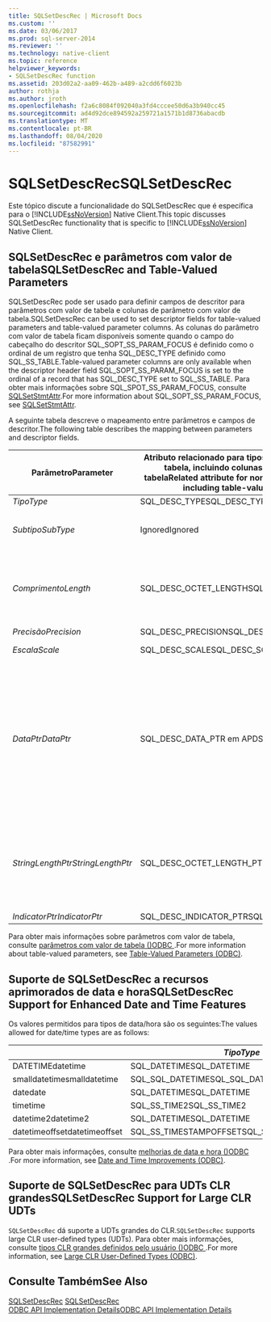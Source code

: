 ```yaml
---
title: SQLSetDescRec | Microsoft Docs
ms.custom: ''
ms.date: 03/06/2017
ms.prod: sql-server-2014
ms.reviewer: ''
ms.technology: native-client
ms.topic: reference
helpviewer_keywords:
- SQLSetDescRec function
ms.assetid: 203d02a2-aa09-462b-a489-a2cdd6f6023b
author: rothja
ms.author: jroth
ms.openlocfilehash: f2a6c8084f092040a3fd4cccee50d6a3b940cc45
ms.sourcegitcommit: ad4d92dce894592a259721a1571b1d8736abacdb
ms.translationtype: MT
ms.contentlocale: pt-BR
ms.lasthandoff: 08/04/2020
ms.locfileid: "87582991"
---
```

# <a name="sqlsetdescrec"></a><span data-ttu-id="551e7-102">SQLSetDescRec</span><span class="sxs-lookup"><span data-stu-id="551e7-102">SQLSetDescRec</span></span>
  <span data-ttu-id="551e7-103">Este tópico discute a funcionalidade do SQLSetDescRec que é específica para o [!INCLUDE[ssNoVersion](../../includes/ssnoversion-md.md)] Native Client.</span><span class="sxs-lookup"><span data-stu-id="551e7-103">This topic discusses SQLSetDescRec functionality that is specific to [!INCLUDE[ssNoVersion](../../includes/ssnoversion-md.md)] Native Client.</span></span>  
  
## <a name="sqlsetdescrec-and-table-valued-parameters"></a><span data-ttu-id="551e7-104">SQLSetDescRec e parâmetros com valor de tabela</span><span class="sxs-lookup"><span data-stu-id="551e7-104">SQLSetDescRec and Table-Valued Parameters</span></span>  
 <span data-ttu-id="551e7-105">SQLSetDescRec pode ser usado para definir campos de descritor para parâmetros com valor de tabela e colunas de parâmetro com valor de tabela.</span><span class="sxs-lookup"><span data-stu-id="551e7-105">SQLSetDescRec can be used to set descriptor fields for table-valued parameters and table-valued parameter columns.</span></span> <span data-ttu-id="551e7-106">As colunas do parâmetro com valor de tabela ficam disponíveis somente quando o campo do cabeçalho do descritor SQL_SOPT_SS_PARAM_FOCUS é definido como o ordinal de um registro que tenha SQL_DESC_TYPE definido como SQL_SS_TABLE.</span><span class="sxs-lookup"><span data-stu-id="551e7-106">Table-valued parameter columns are only available when the descriptor header field SQL_SOPT_SS_PARAM_FOCUS is set to the ordinal of a record that has SQL_DESC_TYPE set to SQL_SS_TABLE.</span></span> <span data-ttu-id="551e7-107">Para obter mais informações sobre SQL_SPOT_SS_PARAM_FOCUS, consulte [SQLSetStmtAttr](sqlsetstmtattr.md).</span><span class="sxs-lookup"><span data-stu-id="551e7-107">For more information about SQL_SOPT_SS_PARAM_FOCUS, see [SQLSetStmtAttr](sqlsetstmtattr.md).</span></span>  
  
 <span data-ttu-id="551e7-108">A seguinte tabela descreve o mapeamento entre parâmetros e campos de descritor.</span><span class="sxs-lookup"><span data-stu-id="551e7-108">The following table describes the mapping between parameters and descriptor fields.</span></span>  
  
|<span data-ttu-id="551e7-109">Parâmetro</span><span class="sxs-lookup"><span data-stu-id="551e7-109">Parameter</span></span>|<span data-ttu-id="551e7-110">Atributo relacionado para tipos de parâmetro não com valor de tabela, incluindo colunas de parâmetro com valor de tabela</span><span class="sxs-lookup"><span data-stu-id="551e7-110">Related attribute for non-table-valued parameter types, including table-valued parameter columns</span></span>|<span data-ttu-id="551e7-111">Atributo relacionado para parâmetros com valor de tabela</span><span class="sxs-lookup"><span data-stu-id="551e7-111">Related attribute for table-valued parameters</span></span>|  
|---------------|--------------------------------------------------------------------------------------------------------|----------------------------------------------------|  
|<span data-ttu-id="551e7-112">*Tipo*</span><span class="sxs-lookup"><span data-stu-id="551e7-112">*Type*</span></span>|<span data-ttu-id="551e7-113">SQL_DESC_TYPE</span><span class="sxs-lookup"><span data-stu-id="551e7-113">SQL_DESC_TYPE</span></span>|<span data-ttu-id="551e7-114">SQL_SS_TABLE</span><span class="sxs-lookup"><span data-stu-id="551e7-114">SQL_SS_TABLE</span></span>|  
|<span data-ttu-id="551e7-115">*Subtipo*</span><span class="sxs-lookup"><span data-stu-id="551e7-115">*SubType*</span></span>|<span data-ttu-id="551e7-116">Ignored</span><span class="sxs-lookup"><span data-stu-id="551e7-116">Ignored</span></span>|<span data-ttu-id="551e7-117">Para registros de tipo SQL_DATETIME ou SQL_INTERVAL, defina como SQL_DESC_DATETIME_INTERVAL_CODE.</span><span class="sxs-lookup"><span data-stu-id="551e7-117">For records of type SQL_DATETIME or SQL_INTERVAL, set this to SQL_DESC_DATETIME_INTERVAL_CODE.</span></span>|  
|<span data-ttu-id="551e7-118">*Comprimento*</span><span class="sxs-lookup"><span data-stu-id="551e7-118">*Length*</span></span>|<span data-ttu-id="551e7-119">SQL_DESC_OCTET_LENGTH</span><span class="sxs-lookup"><span data-stu-id="551e7-119">SQL_DESC_OCTET_LENGTH</span></span>|<span data-ttu-id="551e7-120">O comprimento do nome do tipo de parâmetro com valor de tabela.</span><span class="sxs-lookup"><span data-stu-id="551e7-120">The length of the table-valued parameter type name.</span></span> <span data-ttu-id="551e7-121">Isso poderá ser SQL_NTS se o nome do tipo terminar com caractere nulo ou zero se o nome do tipo de parâmetro com valor de tabela não for necessário.</span><span class="sxs-lookup"><span data-stu-id="551e7-121">This can be SQL_NTS if the type name is null terminated, or zero if the table-valued parameter type name is not required.</span></span>|  
|<span data-ttu-id="551e7-122">*Precisão*</span><span class="sxs-lookup"><span data-stu-id="551e7-122">*Precision*</span></span>|<span data-ttu-id="551e7-123">SQL_DESC_PRECISION</span><span class="sxs-lookup"><span data-stu-id="551e7-123">SQL_DESC_PRECISION</span></span>|<span data-ttu-id="551e7-124">SQL_DESC_ARRAY_SIZE</span><span class="sxs-lookup"><span data-stu-id="551e7-124">SQL_DESC_ARRAY_SIZE</span></span>|  
|<span data-ttu-id="551e7-125">*Escala*</span><span class="sxs-lookup"><span data-stu-id="551e7-125">*Scale*</span></span>|<span data-ttu-id="551e7-126">SQL_DESC_SCALE</span><span class="sxs-lookup"><span data-stu-id="551e7-126">SQL_DESC_SCALE</span></span>|<span data-ttu-id="551e7-127">Não utilizado.</span><span class="sxs-lookup"><span data-stu-id="551e7-127">Unused.</span></span> <span data-ttu-id="551e7-128">O parâmetro deve ser zero.</span><span class="sxs-lookup"><span data-stu-id="551e7-128">This parameter should be zero.</span></span>|  
|<span data-ttu-id="551e7-129">*DataPtr*</span><span class="sxs-lookup"><span data-stu-id="551e7-129">*DataPtr*</span></span>|<span data-ttu-id="551e7-130">SQL_DESC_DATA_PTR em APD</span><span class="sxs-lookup"><span data-stu-id="551e7-130">SQL_DESC_DATA_PTR in APD</span></span>|<span data-ttu-id="551e7-131">SQL_CA_SS_TYPE_NAME</span><span class="sxs-lookup"><span data-stu-id="551e7-131">SQL_CA_SS_TYPE_NAME</span></span><br /><br /> <span data-ttu-id="551e7-132">O parâmetro é opcional para chamadas de procedimento armazenado e NULL poderá ser especificado se ele não for necessário.</span><span class="sxs-lookup"><span data-stu-id="551e7-132">This parameter is optional for stored procedure calls, and NULL can be specified if it is not required.</span></span> <span data-ttu-id="551e7-133">Esse parâmetro deve ser especificado para instruções SQL que não sejam chamadas de procedimento.</span><span class="sxs-lookup"><span data-stu-id="551e7-133">This parameter must be specified for SQL statements that are not procedure calls.</span></span><br /><br /> <span data-ttu-id="551e7-134">*DataPtr* também serve como um valor exclusivo que o aplicativo pode usar para identificar esse parâmetro com valor de tabela quando a associação de linha variável é usada.</span><span class="sxs-lookup"><span data-stu-id="551e7-134">*DataPtr* also serves as a unique value that the application can use to identify this table-valued parameter when variable row binding is used.</span></span>|  
|<span data-ttu-id="551e7-135">*StringLengthPtr*</span><span class="sxs-lookup"><span data-stu-id="551e7-135">*StringLengthPtr*</span></span>|<span data-ttu-id="551e7-136">SQL_DESC_OCTET_LENGTH_PTR</span><span class="sxs-lookup"><span data-stu-id="551e7-136">SQL_DESC_OCTET_LENGTH_PTR</span></span>|<span data-ttu-id="551e7-137">SQL_DESC_OCTET_LENGTH_PTR</span><span class="sxs-lookup"><span data-stu-id="551e7-137">SQL_DESC_OCTET_LENGTH_PTR</span></span><br /><br /> <span data-ttu-id="551e7-138">Para um parâmetro com valor de tabela, trata-se do número de linhas de transferência ou SQL_DATA_AT_EXEC.</span><span class="sxs-lookup"><span data-stu-id="551e7-138">For a table-valued parameter, this is the number of rows to transfer or SQL_DATA_AT_EXEC.</span></span> <span data-ttu-id="551e7-139">Esse é um ponteiro para um valor que contém o número de linhas a serem transferidas com SQLExecDirect.</span><span class="sxs-lookup"><span data-stu-id="551e7-139">This is a pointer to a value that holds the number of rows to transfer with SQLExecDirect.</span></span>|  
|<span data-ttu-id="551e7-140">*IndicatorPtr*</span><span class="sxs-lookup"><span data-stu-id="551e7-140">*IndicatorPtr*</span></span>|<span data-ttu-id="551e7-141">SQL_DESC_INDICATOR_PTR</span><span class="sxs-lookup"><span data-stu-id="551e7-141">SQL_DESC_INDICATOR_PTR</span></span>|<span data-ttu-id="551e7-142">SQL_DESC_INDICATOR_PTR</span><span class="sxs-lookup"><span data-stu-id="551e7-142">SQL_DESC_INDICATOR_PTR</span></span>|  
  
 <span data-ttu-id="551e7-143">Para obter mais informações sobre parâmetros com valor de tabela, consulte [parâmetros com valor de tabela &#40;&#41;ODBC ](../native-client-odbc-table-valued-parameters/table-valued-parameters-odbc.md).</span><span class="sxs-lookup"><span data-stu-id="551e7-143">For more information about table-valued parameters, see [Table-Valued Parameters &#40;ODBC&#41;](../native-client-odbc-table-valued-parameters/table-valued-parameters-odbc.md).</span></span>  
  
## <a name="sqlsetdescrec-support-for-enhanced-date-and-time-features"></a><span data-ttu-id="551e7-144">Suporte de SQLSetDescRec a recursos aprimorados de data e hora</span><span class="sxs-lookup"><span data-stu-id="551e7-144">SQLSetDescRec Support for Enhanced Date and Time Features</span></span>  
 <span data-ttu-id="551e7-145">Os valores permitidos para tipos de data/hora são os seguintes:</span><span class="sxs-lookup"><span data-stu-id="551e7-145">The values allowed for date/time types are as follows:</span></span>  
  
||<span data-ttu-id="551e7-146">*Tipo*</span><span class="sxs-lookup"><span data-stu-id="551e7-146">*Type*</span></span>|<span data-ttu-id="551e7-147">*Subtipo*</span><span class="sxs-lookup"><span data-stu-id="551e7-147">*SubType*</span></span>|<span data-ttu-id="551e7-148">*Comprimento*</span><span class="sxs-lookup"><span data-stu-id="551e7-148">*Length*</span></span>|<span data-ttu-id="551e7-149">*Precisão*</span><span class="sxs-lookup"><span data-stu-id="551e7-149">*Precision*</span></span>|<span data-ttu-id="551e7-150">*Escala*</span><span class="sxs-lookup"><span data-stu-id="551e7-150">*Scale*</span></span>|  
|-|------------|---------------|--------------|-----------------|-------------|  
|<span data-ttu-id="551e7-151">DATETIME</span><span class="sxs-lookup"><span data-stu-id="551e7-151">datetime</span></span>|<span data-ttu-id="551e7-152">SQL_DATETIME</span><span class="sxs-lookup"><span data-stu-id="551e7-152">SQL_DATETIME</span></span>|<span data-ttu-id="551e7-153">SQL_CODE_TIMESTAMP</span><span class="sxs-lookup"><span data-stu-id="551e7-153">SQL_CODE_TIMESTAMP</span></span>|<span data-ttu-id="551e7-154">4</span><span class="sxs-lookup"><span data-stu-id="551e7-154">4</span></span>|<span data-ttu-id="551e7-155">3</span><span class="sxs-lookup"><span data-stu-id="551e7-155">3</span></span>|<span data-ttu-id="551e7-156">3</span><span class="sxs-lookup"><span data-stu-id="551e7-156">3</span></span>|  
|<span data-ttu-id="551e7-157">smalldatetime</span><span class="sxs-lookup"><span data-stu-id="551e7-157">smalldatetime</span></span>|<span data-ttu-id="551e7-158">SQL_SQL_DATETIME</span><span class="sxs-lookup"><span data-stu-id="551e7-158">SQL_SQL_DATETIME</span></span>|<span data-ttu-id="551e7-159">SQL_CODE_TIMESTAMP</span><span class="sxs-lookup"><span data-stu-id="551e7-159">SQL_CODE_TIMESTAMP</span></span>|<span data-ttu-id="551e7-160">8</span><span class="sxs-lookup"><span data-stu-id="551e7-160">8</span></span>|<span data-ttu-id="551e7-161">0</span><span class="sxs-lookup"><span data-stu-id="551e7-161">0</span></span>|<span data-ttu-id="551e7-162">0</span><span class="sxs-lookup"><span data-stu-id="551e7-162">0</span></span>|  
|<span data-ttu-id="551e7-163">date</span><span class="sxs-lookup"><span data-stu-id="551e7-163">date</span></span>|<span data-ttu-id="551e7-164">SQL_DATETIME</span><span class="sxs-lookup"><span data-stu-id="551e7-164">SQL_DATETIME</span></span>|<span data-ttu-id="551e7-165">SQL_CODE_DATE</span><span class="sxs-lookup"><span data-stu-id="551e7-165">SQL_CODE_DATE</span></span>|<span data-ttu-id="551e7-166">6</span><span class="sxs-lookup"><span data-stu-id="551e7-166">6</span></span>|<span data-ttu-id="551e7-167">0</span><span class="sxs-lookup"><span data-stu-id="551e7-167">0</span></span>|<span data-ttu-id="551e7-168">0</span><span class="sxs-lookup"><span data-stu-id="551e7-168">0</span></span>|  
|<span data-ttu-id="551e7-169">time</span><span class="sxs-lookup"><span data-stu-id="551e7-169">time</span></span>|<span data-ttu-id="551e7-170">SQL_SS_TIME2</span><span class="sxs-lookup"><span data-stu-id="551e7-170">SQL_SS_TIME2</span></span>|<span data-ttu-id="551e7-171">0</span><span class="sxs-lookup"><span data-stu-id="551e7-171">0</span></span>|<span data-ttu-id="551e7-172">10</span><span class="sxs-lookup"><span data-stu-id="551e7-172">10</span></span>|<span data-ttu-id="551e7-173">0..7</span><span class="sxs-lookup"><span data-stu-id="551e7-173">0..7</span></span>|<span data-ttu-id="551e7-174">0..7</span><span class="sxs-lookup"><span data-stu-id="551e7-174">0..7</span></span>|  
|<span data-ttu-id="551e7-175">datetime2</span><span class="sxs-lookup"><span data-stu-id="551e7-175">datetime2</span></span>|<span data-ttu-id="551e7-176">SQL_DATETIME</span><span class="sxs-lookup"><span data-stu-id="551e7-176">SQL_DATETIME</span></span>|<span data-ttu-id="551e7-177">SQL_CODE_TIMESTAMP</span><span class="sxs-lookup"><span data-stu-id="551e7-177">SQL_CODE_TIMESTAMP</span></span>|<span data-ttu-id="551e7-178">16</span><span class="sxs-lookup"><span data-stu-id="551e7-178">16</span></span>|<span data-ttu-id="551e7-179">0..7</span><span class="sxs-lookup"><span data-stu-id="551e7-179">0..7</span></span>|<span data-ttu-id="551e7-180">0..7</span><span class="sxs-lookup"><span data-stu-id="551e7-180">0..7</span></span>|  
|<span data-ttu-id="551e7-181">datetimeoffset</span><span class="sxs-lookup"><span data-stu-id="551e7-181">datetimeoffset</span></span>|<span data-ttu-id="551e7-182">SQL_SS_TIMESTAMPOFFSET</span><span class="sxs-lookup"><span data-stu-id="551e7-182">SQL_SS_TIMESTAMPOFFSET</span></span>|<span data-ttu-id="551e7-183">0</span><span class="sxs-lookup"><span data-stu-id="551e7-183">0</span></span>|<span data-ttu-id="551e7-184">20</span><span class="sxs-lookup"><span data-stu-id="551e7-184">20</span></span>|<span data-ttu-id="551e7-185">0..7</span><span class="sxs-lookup"><span data-stu-id="551e7-185">0..7</span></span>|<span data-ttu-id="551e7-186">0..7</span><span class="sxs-lookup"><span data-stu-id="551e7-186">0..7</span></span>|  
  
 <span data-ttu-id="551e7-187">Para obter mais informações, consulte [melhorias de data e hora &#40;&#41;ODBC ](../native-client-odbc-date-time/date-and-time-improvements-odbc.md).</span><span class="sxs-lookup"><span data-stu-id="551e7-187">For more information, see [Date and Time Improvements &#40;ODBC&#41;](../native-client-odbc-date-time/date-and-time-improvements-odbc.md).</span></span>  
  
## <a name="sqlsetdescrec-support-for-large-clr-udts"></a><span data-ttu-id="551e7-188">Suporte de SQLSetDescRec para UDTs CLR grandes</span><span class="sxs-lookup"><span data-stu-id="551e7-188">SQLSetDescRec Support for Large CLR UDTs</span></span>  
 <span data-ttu-id="551e7-189">`SQLSetDescRec` dá suporte a UDTs grandes do CLR.</span><span class="sxs-lookup"><span data-stu-id="551e7-189">`SQLSetDescRec` supports large CLR user-defined types (UDTs).</span></span> <span data-ttu-id="551e7-190">Para obter mais informações, consulte [tipos CLR grandes definidos pelo usuário &#40;&#41;ODBC ](../native-client/odbc/large-clr-user-defined-types-odbc.md).</span><span class="sxs-lookup"><span data-stu-id="551e7-190">For more information, see [Large CLR User-Defined Types &#40;ODBC&#41;](../native-client/odbc/large-clr-user-defined-types-odbc.md).</span></span>  
  
## <a name="see-also"></a><span data-ttu-id="551e7-191">Consulte Também</span><span class="sxs-lookup"><span data-stu-id="551e7-191">See Also</span></span>  
 <span data-ttu-id="551e7-192">[SQLSetDescRec](https://go.microsoft.com/fwlink/?LinkId=80704) </span><span class="sxs-lookup"><span data-stu-id="551e7-192">[SQLSetDescRec](https://go.microsoft.com/fwlink/?LinkId=80704) </span></span>  
 [<span data-ttu-id="551e7-193">ODBC API Implementation Details</span><span class="sxs-lookup"><span data-stu-id="551e7-193">ODBC API Implementation Details</span></span>](odbc-api-implementation-details.md)  
  
  
